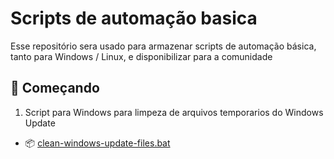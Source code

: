 # Scripts de automação basica

Esse repositório sera usado para armazenar scripts de automação básica, tanto para Windows / Linux, e disponibilizar para a comunidade

## 🚀 Começando

1. Script para Windows para limpeza de arquivos temporarios do Windows Update

* 📦 [clean-windows-update-files.bat](https://github.com/yagosaraivati/scripts-automation/blob/main/clean-windows-update-files.bat)

